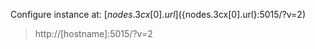Configure instance at: [${nodes.3cx[0].url}](${nodes.3cx[0].url}:5015/?v=2)

> http://[hostname]:5015/?v=2
